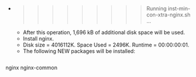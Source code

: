 * >>>>>>>>> Running inst-min-con-xtra-nginx.sh ...
  * After this operation, 1,696 kB of additional disk space will be used.
  * Install nginx.
  * Disk size = 4016112K. Space Used = 2496K. Runtime = 00:00:00:01.
  * The following NEW packages will be installed:
  ```bash
nginx nginx-common
  ```
